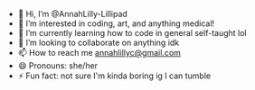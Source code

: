 - 👋 Hi, I’m @AnnahLilly-Lillipad
- 👀 I’m interested in coding, art, and anything medical!
- 🌱 I’m currently learning how to code in general self-taught lol 
- 💞️ I’m looking to collaborate on anything idk
- 📫 How to reach me annahlillyc@gmail.com
- 😄 Pronouns: she/her
- ⚡ Fun fact: not sure I'm kinda boring ig I can tumble

<!---
AnnahLilly-Lillipad/AnnahLilly-Lillipad is a ✨ special ✨ repository because its `README.md` (this file) appears on your GitHub profile.
You can click the Preview link to take a look at your changes.
--->
